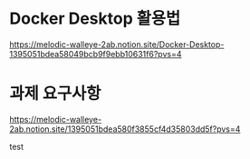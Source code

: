 # Docker Desktop 활용법
https://melodic-walleye-2ab.notion.site/Docker-Desktop-1395051bdea58049bcb9f9ebb10631f6?pvs=4


# 과제 요구사항
https://melodic-walleye-2ab.notion.site/1395051bdea580f3855cf4d35803dd5f?pvs=4

test
